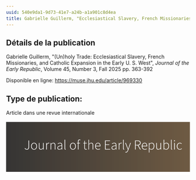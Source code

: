 ```yaml
---
uuid: 540e9da1-9d73-41e7-a24b-a1a901c8d4ea
title: Gabrielle Guillerm, "Ecclesiastical Slavery, French Missionaries, and Catholic Expansion", *Journal of the Early Republic*, 2025. 
---
```


## Détails de la publication
Gabrielle Guillerm, "(Un)holy Trade: Ecclesiastical Slavery, French Missionaries, and Catholic Expansion in the Early U. S. West", *Journal of the Early Republic*, Volume 45, Number 3, Fall 2025
pp. 363-392

Disponible en ligne: https://muse.jhu.edu/article/969330


## Type de publication:
Article dans une revue internationale

![small](Republic.png)

